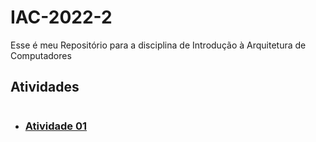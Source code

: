 # IAC-2022-2
 
Esse é meu Repositório para a disciplina de Introdução à Arquitetura de Computadores

## Atividades
#
- ### [Atividade 01](Atividade-01)